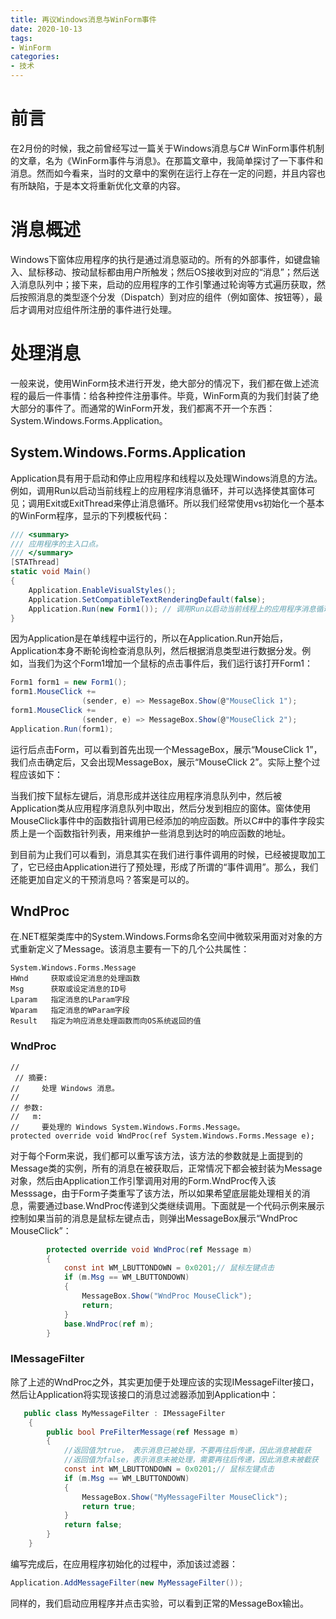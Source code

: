 ```yaml
---
title: 再议Windows消息与WinForm事件
date: 2020-10-13
tags: 
- WinForm
categories: 
- 技术
---
```


# 前言

在2月份的时候，我之前曾经写过一篇关于Windows消息与C# WinForm事件机制的文章，名为《WinForm事件与消息》。在那篇文章中，我简单探讨了一下事件和消息。然而如今看来，当时的文章中的案例在运行上存在一定的问题，并且内容也有所缺陷，于是本文将重新优化文章的内容。

<!-- more -->

# 消息概述

Windows下窗体应用程序的执行是通过消息驱动的。所有的外部事件，如键盘输入、鼠标移动、按动鼠标都由用户所触发；然后OS接收到对应的“消息”；然后送入消息队列中；接下来，启动的应用程序的工作引擎通过轮询等方式遍历获取，然后按照消息的类型逐个分发（Dispatch）到对应的组件（例如窗体、按钮等），最后才调用对应组件所注册的事件进行处理。

# 处理消息

一般来说，使用WinForm技术进行开发，绝大部分的情况下，我们都在做上述流程的最后一件事情：给各种控件注册事件。毕竟，WinForm真的为我们封装了绝大部分的事件了。而通常的WinForm开发，我们都离不开一个东西：System.Windows.Forms.Application。

## System.Windows.Forms.Application

Application具有用于启动和停止应用程序和线程以及处理Windows消息的方法。例如，调用Run以启动当前线程上的应用程序消息循环，并可以选择使其窗体可见；调用Exit或ExitThread来停止消息循环。所以我们经常使用vs初始化一个基本的WinForm程序，显示的下列模板代码：

```C#
/// <summary>
/// 应用程序的主入口点。
/// </summary>
[STAThread]
static void Main()
{
    Application.EnableVisualStyles();
    Application.SetCompatibleTextRenderingDefault(false);
    Application.Run(new Form1()); // 调用Run以启动当前线程上的应用程序消息循环
}
```

因为Application是在单线程中运行的，所以在Application.Run开始后，Application本身不断轮询检查消息队列，然后根据消息类型进行数据分发。例如，当我们为这个Form1增加一个鼠标的点击事件后，我们运行该打开Form1：

```C#
Form1 form1 = new Form1();
form1.MouseClick += 
                (sender, e) => MessageBox.Show(@"MouseClick 1");
form1.MouseClick += 
                (sender, e) => MessageBox.Show(@"MouseClick 2");
Application.Run(form1);
```

运行后点击Form，可以看到首先出现一个MessageBox，展示“MouseClick 1”，我们点击确定后，又会出现MessageBox，展示“MouseClick 2”。实际上整个过程应该如下：

当我们按下鼠标左键后，消息形成并送往应用程序消息队列中，然后被Application类从应用程序消息队列中取出，然后分发到相应的窗体。窗体使用MouseClick事件中的函数指针调用已经添加的响应函数。所以C#中的事件字段实质上是一个函数指针列表，用来维护一些消息到达时的响应函数的地址。

到目前为止我们可以看到，消息其实在我们进行事件调用的时候，已经被提取加工了，它已经由Application进行了预处理，形成了所谓的“事件调用”。那么，我们还能更加自定义的干预消息吗？答案是可以的。

## WndProc

在.NET框架类库中的System.Windows.Forms命名空间中微软采用面对对象的方式重新定义了Message。该消息主要有一下的几个公共属性：

```
System.Windows.Forms.Message
HWnd     获取或设定消息的处理函数
Msg      获取或设定消息的ID号
Lparam   指定消息的LParam字段
Wparam   指定消息的WParam字段
Result   指定为响应消息处理函数而向OS系统返回的值
```

### WndProc

```
//
 // 摘要:
//     处理 Windows 消息。
//
// 参数:
//   m:
//     要处理的 Windows System.Windows.Forms.Message。
protected override void WndProc(ref System.Windows.Forms.Message e);
```
对于每个Form来说，我们都可以重写该方法，该方法的参数就是上面提到的Message类的实例，所有的消息在被获取后，正常情况下都会被封装为Message对象，然后由Application工作引擎调用对用的Form.WndProc传入该Messsage，由于Form子类重写了该方法，所以如果希望底层能处理相关的消息，需要通过base.WndProc传递到父类继续调用。下面就是一个代码示例来展示控制如果当前的消息是鼠标左键点击，则弹出MessageBox展示“WndProc MouseClick”：

```c#
        protected override void WndProc(ref Message m)
        {
            const int WM_LBUTTONDOWN = 0x0201;// 鼠标左键点击
            if (m.Msg == WM_LBUTTONDOWN)
            {
                MessageBox.Show("WndProc MouseClick");
                return;
            }
            base.WndProc(ref m);
        }
```

### IMessageFilter

除了上述的WndProc之外，其实更加便于处理应该的实现IMessageFilter接口，然后让Application将实现该接口的消息过滤器添加到Application中：

```c#
   public class MyMessageFilter : IMessageFilter
    {
        public bool PreFilterMessage(ref Message m)
        {
            //返回值为true， 表示消息已被处理，不要再往后传递，因此消息被截获
            //返回值为false，表示消息未被处理，需要再往后传递，因此消息未被截获
            const int WM_LBUTTONDOWN = 0x0201;// 鼠标左键点击
            if (m.Msg == WM_LBUTTONDOWN)
            {
                MessageBox.Show("MyMessageFilter MouseClick");
                return true;
            }
            return false;
        }
    }
```

编写完成后，在应用程序初始化的过程中，添加该过滤器：

```C#
Application.AddMessageFilter(new MyMessageFilter());
```

同样的，我们启动应用程序并点击实验，可以看到正常的MessageBox输出。






